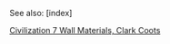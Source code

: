 See also: [index]

[Civilization 7 Wall Materials, Clark Coots](https://www.artstation.com/artwork/8BPKKQ)
